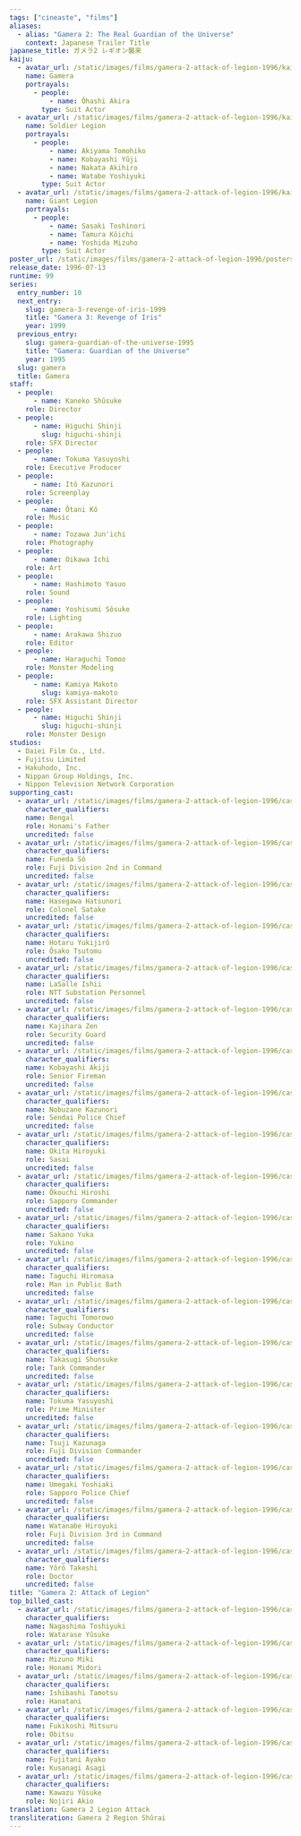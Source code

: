 ```yaml
---
tags: ["cineaste", "films"]
aliases:
  - alias: "Gamera 2: The Real Guardian of the Universe"
    context: Japanese Trailer Title
japanese_title: ガメラ2 レギオン襲来
kaiju:
  - avatar_url: /static/images/films/gamera-2-attack-of-legion-1996/kaiju-avatars/akira-ohashi-0.webp
    name: Gamera
    portrayals:
      - people:
          - name: Ôhashi Akira
        type: Suit Actor
  - avatar_url: /static/images/films/gamera-2-attack-of-legion-1996/kaiju-avatars/akihiro-nakata-0.webp
    name: Soldier Legion
    portrayals:
      - people:
          - name: Akiyama Tomohiko
          - name: Kobayashi Yûji
          - name: Nakata Akihiro
          - name: Watabe Yoshiyuki
        type: Suit Actor
  - avatar_url: /static/images/films/gamera-2-attack-of-legion-1996/kaiju-avatars/mizuho-yoshida-0.webp
    name: Giant Legion
    portrayals:
      - people:
          - name: Sasaki Toshinori
          - name: Tamura Kôichi
          - name: Yoshida Mizuho
        type: Suit Actor
poster_url: /static/images/films/gamera-2-attack-of-legion-1996/posters/poster.webp
release_date: 1996-07-13
runtime: 99
series:
  entry_number: 10
  next_entry:
    slug: gamera-3-revenge-of-iris-1999
    title: "Gamera 3: Revenge of Iris"
    year: 1999
  previous_entry:
    slug: gamera-guardian-of-the-universe-1995
    title: "Gamera: Guardian of the Universe"
    year: 1995
  slug: gamera
  title: Gamera
staff:
  - people:
      - name: Kaneko Shûsuke
    role: Director
  - people:
      - name: Higuchi Shinji
        slug: higuchi-shinji
    role: SFX Director
  - people:
      - name: Tokuma Yasuyoshi
    role: Executive Producer
  - people:
      - name: Itô Kazunori
    role: Screenplay
  - people:
      - name: Ôtani Kô
    role: Music
  - people:
      - name: Tozawa Jun'ichi
    role: Photography
  - people:
      - name: Oikawa Ichi
    role: Art
  - people:
      - name: Hashimoto Yasuo
    role: Sound
  - people:
      - name: Yoshisumi Sôsuke
    role: Lighting
  - people:
      - name: Arakawa Shizuo
    role: Editor
  - people:
      - name: Haraguchi Tomoo
    role: Monster Modeling
  - people:
      - name: Kamiya Makoto
        slug: kamiya-makoto
    role: SFX Assistant Director
  - people:
      - name: Higuchi Shinji
        slug: higuchi-shinji
    role: Monster Design
studios:
  - Daiei Film Co., Ltd.
  - Fujitsu Limited
  - Hakuhodo, Inc.
  - Nippan Group Holdings, Inc.
  - Nippon Television Network Corporation
supporting_cast:
  - avatar_url: /static/images/films/gamera-2-attack-of-legion-1996/cast-avatars/bengal-0.webp
    character_qualifiers:
    name: Bengal
    role: Honami's Father
    uncredited: false
  - avatar_url: /static/images/films/gamera-2-attack-of-legion-1996/cast-avatars/so-funeda-0.webp
    character_qualifiers:
    name: Funeda Sô
    role: Fuji Division 2nd in Command
    uncredited: false
  - avatar_url: /static/images/films/gamera-2-attack-of-legion-1996/cast-avatars/hatsunori-hasegawa-0.webp
    character_qualifiers:
    name: Hasegawa Hatsunori
    role: Colonel Satake
    uncredited: false
  - avatar_url: /static/images/films/gamera-2-attack-of-legion-1996/cast-avatars/yukijiro-hotaru-0.webp
    character_qualifiers:
    name: Hotaru Yukijirô
    role: Ôsako Tsutomu
    uncredited: false
  - avatar_url: /static/images/films/gamera-2-attack-of-legion-1996/cast-avatars/lasalle-ishii-0.webp
    character_qualifiers:
    name: LaSalle Ishii
    role: NTT Substation Personnel
    uncredited: false
  - avatar_url: /static/images/films/gamera-2-attack-of-legion-1996/cast-avatars/zen-kajihara-0.webp
    character_qualifiers:
    name: Kajihara Zen
    role: Security Guard
    uncredited: false
  - avatar_url: /static/images/films/gamera-2-attack-of-legion-1996/cast-avatars/akiji-kobayashi-0.webp
    character_qualifiers:
    name: Kobayashi Akiji
    role: Senior Fireman
    uncredited: false
  - avatar_url: /static/images/films/gamera-2-attack-of-legion-1996/cast-avatars/kazunori-nobumi-0.webp
    character_qualifiers:
    name: Nobuzane Kazunori
    role: Sendai Police Chief
    uncredited: false
  - avatar_url: /static/images/films/gamera-2-attack-of-legion-1996/cast-avatars/hiroyuki-okita-0.webp
    character_qualifiers:
    name: Okita Hiroyuki
    role: Sasai
    uncredited: false
  - avatar_url: /static/images/films/gamera-2-attack-of-legion-1996/cast-avatars/hiroshi-okochi-0.webp
    character_qualifiers:
    name: Ôkouchi Hiroshi
    role: Sapporo Commander
    uncredited: false
  - avatar_url: /static/images/films/gamera-2-attack-of-legion-1996/cast-avatars/yuka-sakano-0.webp
    character_qualifiers:
    name: Sakano Yuka
    role: Yukino
    uncredited: false
  - avatar_url: /static/images/films/gamera-2-attack-of-legion-1996/cast-avatars/hiromasa-taguchi-0.webp
    character_qualifiers:
    name: Taguchi Hiromasa
    role: Man in Public Bath
    uncredited: false
  - avatar_url: /static/images/films/gamera-2-attack-of-legion-1996/cast-avatars/tomorowo-taguchi-0.webp
    character_qualifiers:
    name: Taguchi Tomorowo
    role: Subway Conductor
    uncredited: false
  - avatar_url: /static/images/films/gamera-2-attack-of-legion-1996/cast-avatars/shunsuke-takasugi-0.webp
    character_qualifiers:
    name: Takasugi Shunsuke
    role: Tank Commander
    uncredited: false
  - avatar_url: /static/images/films/gamera-2-attack-of-legion-1996/cast-avatars/yasuyoshi-tokuma-0.webp
    character_qualifiers:
    name: Tokuma Yasuyoshi
    role: Prime Minister
    uncredited: false
  - avatar_url: /static/images/films/gamera-2-attack-of-legion-1996/cast-avatars/kazunaga-tsuji-0.webp
    character_qualifiers:
    name: Tsuji Kazunaga
    role: Fuji Division Commander
    uncredited: false
  - avatar_url: /static/images/films/gamera-2-attack-of-legion-1996/cast-avatars/yoshiaki-umegaki-0.webp
    character_qualifiers:
    name: Umegaki Yoshiaki
    role: Sapporo Police Chief
    uncredited: false
  - avatar_url: /static/images/films/gamera-2-attack-of-legion-1996/cast-avatars/hiroyuki-watanabe-0.webp
    character_qualifiers:
    name: Watanabe Hiroyuki
    role: Fuji Division 3rd in Command
    uncredited: false
  - avatar_url: /static/images/films/gamera-2-attack-of-legion-1996/cast-avatars/takeshi-yoro-0.webp
    character_qualifiers:
    name: Yôrô Takeshi
    role: Doctor
    uncredited: false
title: "Gamera 2: Attack of Legion"
top_billed_cast:
  - avatar_url: /static/images/films/gamera-2-attack-of-legion-1996/cast-avatars/toshiyuki-nagashima-0.webp
    character_qualifiers:
    name: Nagashima Toshiyuki
    role: Watarase Yûsuke
  - avatar_url: /static/images/films/gamera-2-attack-of-legion-1996/cast-avatars/miki-mizuno-0.webp
    character_qualifiers:
    name: Mizuno Miki
    role: Honami Midori
  - avatar_url: /static/images/films/gamera-2-attack-of-legion-1996/cast-avatars/tamotsu-ishibashi-0.webp
    character_qualifiers:
    name: Ishibashi Tamotsu
    role: Hanatani
  - avatar_url: /static/images/films/gamera-2-attack-of-legion-1996/cast-avatars/mitsuru-fukikoshi-0.webp
    character_qualifiers:
    name: Fukikoshi Mitsuru
    role: Obitsu
  - avatar_url: /static/images/films/gamera-2-attack-of-legion-1996/cast-avatars/ayako-fujitani-0.webp
    character_qualifiers:
    name: Fujitani Ayako
    role: Kusanagi Asagi
  - avatar_url: /static/images/films/gamera-2-attack-of-legion-1996/cast-avatars/yusuke-kawazu-0.webp
    character_qualifiers:
    name: Kawazu Yûsuke
    role: Nojiri Akio
translation: Gamera 2 Legion Attack
transliteration: Gamera 2 Region Shûrai
---
```

